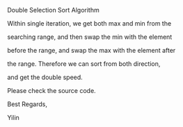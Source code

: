 Double Selection Sort Algorithm


  Within single iteration, we get both max and min from the 

  searching range, and then swap the min with the element

  before the range, and swap the max with the element after 

  the range. Therefore we can sort from both direction,

  and get the double speed.



Please check the source code.

Best Regards,

Yilin